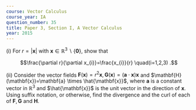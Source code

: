 ```yaml
---
course: Vector Calculus
course_year: IA
question_number: 35
title: Paper 3, Section I, A Vector Calculus
year: 2015
---
```




(i) For $r=|\mathbf{x}|$ with $\mathbf{x} \in \mathbb{R}^{3} \backslash\{\mathbf{0}\}$, show that

$$\frac{\partial r}{\partial x_{i}}=\frac{x_{i}}{r} \quad(i=1,2,3) .$$

(ii) Consider the vector fields $\mathbf{F}(\mathbf{x})=r^{2} \mathbf{x}, \mathbf{G}(\mathbf{x})=(\mathbf{a} \cdot \mathbf{x}) \mathbf{x}$ and $\mathbf{H}(\mathbf{x})=\mathbf{a} \times \hat{\mathbf{x}}$, where $\mathbf{a}$ is a constant vector in $\mathbb{R}^{3}$ and $\hat{\mathbf{x}}$ is the unit vector in the direction of $\mathbf{x}$. Using suffix notation, or otherwise, find the divergence and the curl of each of $\mathbf{F}, \mathbf{G}$ and $\mathbf{H}$.